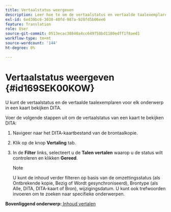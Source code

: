 ```yaml
---
title: Vertaalstatus weergeven
description: Leer hoe te om de vertaalstatus en vertaalde taalexemplaren voor elk onderwerp in een kaart DITA in AEM Gidsen te bekijken.
exl-id: 6ed30bc6-3030-40fd-987a-928fd5b06ee6
feature: Translation
role: User
source-git-commit: 0513ecac38840a4cc649758bd1180edff1f8aed1
workflow-type: tm+mt
source-wordcount: '144'
ht-degree: 0%

---
```


# Vertaalstatus weergeven {#id169SEK00KOW}

U kunt de vertaalstatus en de vertaalde taalexemplaren voor elk onderwerp in een kaart bekijken DITA.

Voer de volgende stappen uit om de vertaalstatus van een kaart te bekijken DITA:

1. Navigeer naar het DITA-kaartbestand van de brontaalkopie.
1. Klik op de knop **Vertaling** tab.
1. In de **Filter** links, selecteert u de **Talen vertalen** waarop u de status wilt controleren en klikken **Gereed**.

   >[!NOTE]
   >
   > U kunt de inhoud verder filteren op basis van de omzettingsstatus \(als Ontbrekende kopie, Bezig of Wordt gesynchroniseerd\), Brontype \(als Alle, DITA, DITA-kaart of Bron\), wijzigingsdatum. U kunt ook trefwoorden invoeren om te zoeken naar specifieke onderwerpen.

**Bovenliggend onderwerp:**[ Inhoud vertalen](translation.md)
